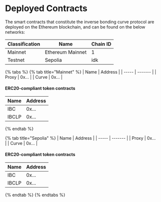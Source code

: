 # Deployed Contracts

The smart contracts that constitute the inverse bonding curve protocol are deployed on the Ethereum blockchain, and can be found on the below networks:&#x20;

| Classification | Name             | Chain ID |
| -------------- | ---------------- | -------- |
| Mainnet        | Ethereum Mainnet | 1        |
| Testnet        | Sepolia          | idk      |



{% tabs %}
{% tab title="Mainnet" %}
| Name  | Address |
| ----- | ------- |
| Proxy | 0x...   |
| Curve | 0x...   |

#### ERC20-compliant token contracts

| Name  | Address |
| ----- | ------- |
| IBC   | 0x...   |
| IBCLP | 0x...   |
{% endtab %}

{% tab title="Sepolia" %}
| Name  | Address |
| ----- | ------- |
| Proxy | 0x...   |
| Curve | 0x...   |

#### ERC20-compliant token contracts

| Name  | Address |
| ----- | ------- |
| IBC   | 0x...   |
| IBCLP | 0x...   |
{% endtab %}
{% endtabs %}

